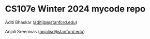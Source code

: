 # CS107e Winter 2024 mycode repo 

Aditi Bhaskar (aditijb@stanford.edu)

Anjali Sreenivas (anjalisr@stanford.edu)

